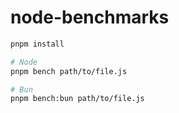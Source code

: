 # node-benchmarks

```bash
pnpm install

# Node
pnpm bench path/to/file.js

# Bun
pnpm bench:bun path/to/file.js
```
